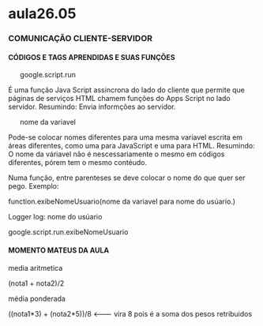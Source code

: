 # aula26.05
<h3> COMUNICAÇÃO CLIENTE-SERVIDOR </h3>
<h4> CÓDIGOS E TAGS APRENDIDAS E SUAS FUNÇÕES </h4>
<ul> google.script.run </ul>
<p> É uma função Java Script assincrona do lado do cliente que permite que páginas de serviços HTML chamem funções do Apps Script no lado servidor.
  Resumindo: Envia informções ao servidor. </p>

<ul> nome da variavel </ul>
<p> Pode-se colocar nomes diferentes para uma mesma variavel escrita em áreas diferentes, como uma para JavaScript e uma para HTML.
  Resumindo: O nome da váriavel não é nescessariamente o mesmo em códigos diferentes, pórem tem o mesmo contéudo. </p>
  
<p> Numa função, entre parenteses se deve colocar o nome do que quer ser pego.
  Exemplo: </p>
  <p> function.exibeNomeUsuario(nome da variavel para nome do usúario.) </p>
  <p> Logger log: nome do usúario </p>
  <p> google.script.run.exibeNomeUsuario </p>
  
  <h4> MOMENTO MATEUS DA AULA </h4>
  <p> media aritmetica </p>
  <p> (nota1 + nota2)/2 </p>
  <p> média ponderada </p>
  <p> ((nota1*3) + (nota2*5))/8 <--- vira 8 pois é a soma dos pesos retribuidos </p>
